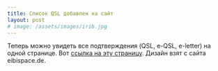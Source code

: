 ```yaml
---
title: Список QSL добавлен на сайт
layout: post
# image: /assets/images/irib.jpg
---
```


Теперь можно увидеть все подтверждения
(QSL, e-QSL, e-letter) на одной странице.
Вот <a href="/qsls">ссылка на эту страницу</a>.
Дизайн взят с сайта eibispace.de.
